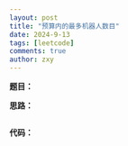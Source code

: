 ```yaml
---
layout: post
title: "预算内的最多机器人数目"
date: 2024-9-13
tags: [leetcode]
comments: true
author: zxy
---
```


**题目：**



**思路：**

```

```

**代码：**

```cpp

```

